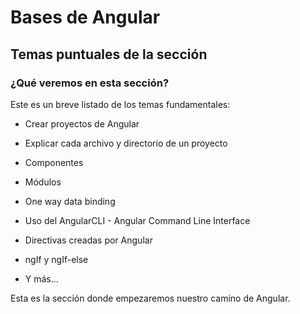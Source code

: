 # Bases de Angular

## Temas puntuales de la sección

### ¿Qué veremos en esta sección?
Este es un breve listado de los temas fundamentales:

- Crear proyectos de Angular

- Explicar cada archivo y directorio de un proyecto

- Componentes

- Módulos

- One way data binding

- Uso del AngularCLI - Angular Command Line Interface

- Directivas creadas por Angular

- ngIf y ngIf-else

- Y más...

Esta es la sección donde empezaremos nuestro camino de Angular.

